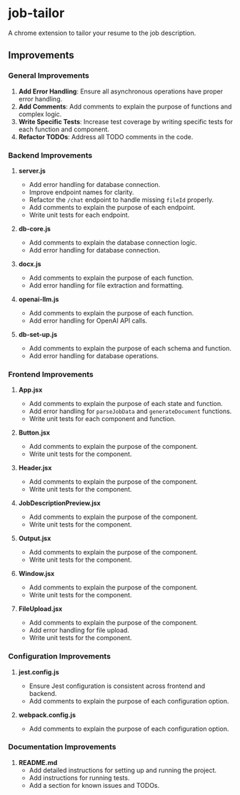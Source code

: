 # job-tailor

A chrome extension to tailor your resume to the job description.

## Improvements

### General Improvements

1. **Add Error Handling**: Ensure all asynchronous operations have proper error handling.
2. **Add Comments**: Add comments to explain the purpose of functions and complex logic.
3. **Write Specific Tests**: Increase test coverage by writing specific tests for each function and component.
4. **Refactor TODOs**: Address all TODO comments in the code.

### Backend Improvements

1. **server.js**

   - Add error handling for database connection.
   - Improve endpoint names for clarity.
   - Refactor the `/chat` endpoint to handle missing `fileId` properly.
   - Add comments to explain the purpose of each endpoint.
   - Write unit tests for each endpoint.

2. **db-core.js**

   - Add comments to explain the database connection logic.
   - Add error handling for database connection.

3. **docx.js**

   - Add comments to explain the purpose of each function.
   - Add error handling for file extraction and formatting.

4. **openai-llm.js**

   - Add comments to explain the purpose of each function.
   - Add error handling for OpenAI API calls.

5. **db-set-up.js**
   - Add comments to explain the purpose of each schema and function.
   - Add error handling for database operations.

### Frontend Improvements

1. **App.jsx**

   - Add comments to explain the purpose of each state and function.
   - Add error handling for `parseJobData` and `generateDocument` functions.
   - Write unit tests for each component and function.

2. **Button.jsx**

   - Add comments to explain the purpose of the component.
   - Write unit tests for the component.

3. **Header.jsx**

   - Add comments to explain the purpose of the component.
   - Write unit tests for the component.

4. **JobDescriptionPreview.jsx**

   - Add comments to explain the purpose of the component.
   - Write unit tests for the component.

5. **Output.jsx**

   - Add comments to explain the purpose of the component.
   - Write unit tests for the component.

6. **Window.jsx**

   - Add comments to explain the purpose of the component.
   - Write unit tests for the component.

7. **FileUpload.jsx**
   - Add comments to explain the purpose of the component.
   - Add error handling for file upload.
   - Write unit tests for the component.

### Configuration Improvements

1. **jest.config.js**

   - Ensure Jest configuration is consistent across frontend and backend.
   - Add comments to explain the purpose of each configuration option.

2. **webpack.config.js**
   - Add comments to explain the purpose of each configuration option.

### Documentation Improvements

1. **README.md**
   - Add detailed instructions for setting up and running the project.
   - Add instructions for running tests.
   - Add a section for known issues and TODOs.
